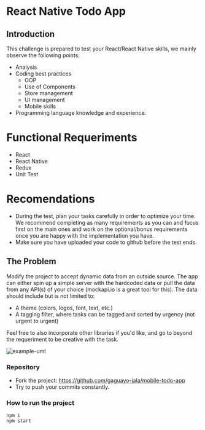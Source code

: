 # React Native Todo App

## Introduction

This challenge  is prepared to test your React/React Native skills, we mainly observe the following points:

- Analysis
- Coding best practices
  - OOP
  - Use of Components
  - Store management
  - UI management
  - Mobile skills
- Programming language knowledge and experience.

# Functional Requeriments

- React
- React Native
- Redux
- Unit Test

# Recomendations 

- During the test, plan your tasks carefully in order to optimize your time. We recommend completing as many requirements as you can and focus first on the main ones and work on the optional/bonus requirements once you are happy with the implementation you have.
- Make sure you have uploaded your code to github before the test ends.

## The Problem

Modify the project to accept dynamic data from an outside source. The app can either spin up a
simple server with the hardcoded data or pull the data from any API(s) of your choice
(mockapi.io is a great tool for this). The data should include but is not limited to:

- A theme (colors, logos, font, text, etc.)
- A tagging filter, where tasks can be tagged and sorted by urgency (not urgent to urgent)

Feel free to also incorporate other libraries if you'd like, and go to beyond the requeriment to be creative with the task.

![example-uml](http://www.plantuml.com/plantuml/proxy?cache=no&src=https://raw.githubusercontent.com/FMSystemsGroup/Dev-Challengues/main/todo.iuml?token=AM7CYKTUGFORTORHU2OYWNDBMWLSO)

### Repository

- Fork the project: https://github.com/gaguayo-jala/mobile-todo-app
- Try to push your commits constantly.

### How to run the project

```
npm i
npm start
```
